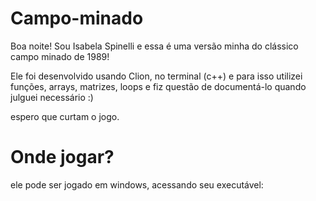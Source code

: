# Campo-minado

Boa noite! Sou Isabela Spinelli e essa é uma versão minha do clássico campo minado de 1989!

Ele foi desenvolvido usando Clion, no terminal (c++)
e para isso utilizei funções, arrays, matrizes, loops e fiz questão de documentá-lo quando julguei necessário :)

espero que curtam o jogo. 

# Onde jogar?
ele pode ser jogado em windows, acessando seu executável:


